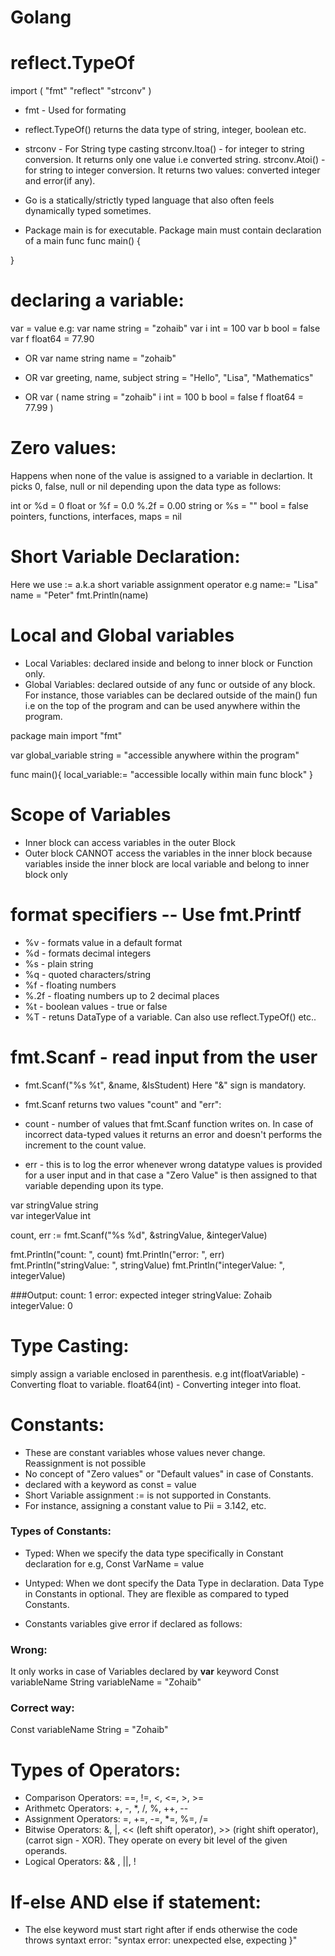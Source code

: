 # Golang

# reflect.TypeOf 
import (
    "fmt"
    "reflect"
    "strconv" 
)

- fmt - Used for formating
- reflect.TypeOf(<variable>) returns the data type of string, integer, boolean etc.
- strconv - For String type casting
strconv.Itoa(<variable>) - for integer to string conversion. It returns only one value i.e converted string.
strconv.Atoi(<variable>) - for string to integer conversion. It returns two values: converted integer and error(if any).

- Go is a statically/strictly typed language that also often feels dynamically typed sometimes.

- Package main is for executable. Package main must contain declaration of a main func 
func main() {

}

# declaring a variable:
var <variableName> <dataType> = value
e.g:
var name string = "zohaib"
var i int = 100
var b bool = false
var f float64 = 77.90

- OR 
  var name string
  name = "zohaib"

- OR 
  var greeting, name, subject string = "Hello", "Lisa", "Mathematics"

- OR
  var (
      name string = "zohaib"
      i int = 100
      b bool = false
      f float64 = 77.99
  )

# Zero values:
Happens when none of the value is assigned to a variable in declartion. It picks 0, false, null or nil depending upon the data type as follows:

int or %d = 0
float or %f = 0.0
%.2f = 0.00
string or %s = ""
bool = false
pointers, functions, interfaces, maps = nil

# Short Variable Declaration:
Here we use := a.k.a short variable assignment operator
e.g 
name:= "Lisa"
name = "Peter"
fmt.Println(name)

# Local and Global variables
- Local Variables: declared inside and belong to inner block or Function only.
- Global Variables: declared outside of any func or outside of any block. For instance, those variables can be declared outside of the main() fun i.e on the top of the program and can be used anywhere within the program.

package main
import "fmt"

var global_variable string = "accessible anywhere within the program"

func main(){
    local_variable:= "accessible locally within main func block"
}

# Scope of Variables
- Inner block can access variables in the outer Block
- Outer block CANNOT access the variables in the inner block because variables inside the inner block are local variable and belong to inner block only

# format specifiers -- Use fmt.Printf
- %v - formats value in a default format
- %d - formats decimal integers
- %s - plain string
- %q - quoted characters/string
- %f - floating numbers
- %.2f - floating numbers up to 2 decimal places
- %t - boolean values - true or false
- %T - retuns DataType of a variable. Can also use reflect.TypeOf(<variable>)
etc..


# fmt.Scanf - read input from the user
- fmt.Scanf("%s %t", &name, &IsStudent)
Here "&" sign is mandatory. 

- fmt.Scanf returns two values "count" and "err":
- count - number of values that fmt.Scanf function writes on. In case of incorrect data-typed values it returns an error and doesn't performs the increment to the count value. 
- err - this is to log the error whenever wrong datatype values is provided for a user input and in that case a "Zero Value" is then assigned to that variable depending upon its type.

var stringValue string  
var integerValue int 

count, err := fmt.Scanf("%s %d", &stringValue, &integerValue)

fmt.Println("count: ", count)
fmt.Println("error: ", err)
fmt.Println("stringValue: ", stringValue)
fmt.Println("integerValue: ", integerValue)

###Output:
count: 1
error: expected integer
stringValue: Zohaib
integerValue: 0


# Type Casting:
simply assign a variable enclosed in parenthesis. 
e.g 
int(floatVariable) - Converting float to variable.
float64(int) - Converting integer into float.


# Constants:
- These are constant variables whose values never change. Reassignment is not possible
- No concept of "Zero values" or "Default values" in case of Constants.
- declared with a keyword as const <constantVariableName> = value
- Short Variable assignment := is not supported in Constants.
- For instance, assigning a constant value to Pii = 3.142, etc.

### Types of Constants:
- Typed: When we specify the data type specifically in Constant declaration for e.g, Const VarName <DataType> = value
- Untyped: When we dont specify the Data Type in declaration. Data Type in Constants in optional. They are flexible as compared to typed Constants.

- Constants variables give error if declared as follows:
### Wrong:
It only works in case of Variables declared by **var** keyword
Const variableName String
variableName = "Zohaib"
### Correct way:
Const variableName String = "Zohaib"

# Types of Operators:
- Comparison Operators: ==, !=, <, <=, >, >=
- Arithmetc Operators: +, -, *, /, %, ++, --
- Assignment Operators: =, +=, -=, *=, %=, /=
- Bitwise Operators: &, |, << (left shift operator), >> (right shift operator), (carrot sign - XOR). They operate on every bit level of the given operands.
- Logical Operators: && , ||, !


# If-else AND else if statement:
- The else keyword must start right after if ends otherwise the code throws syntaxt error:
"syntax error: unexpected else, expecting }"

